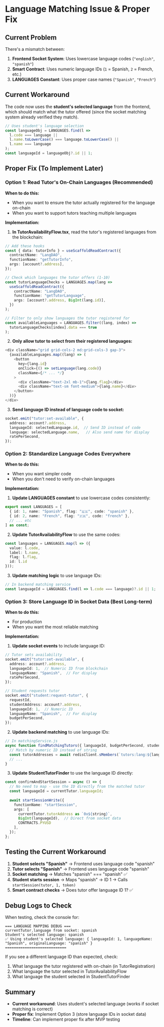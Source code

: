 # Language Matching Issue & Proper Fix

## Current Problem

There's a mismatch between:
1. **Frontend Socket System**: Uses lowercase language codes (`"english"`, `"spanish"`)
2. **Smart Contract**: Uses numeric language IDs (`1` = Spanish, `2` = French, etc.)
3. **LANGUAGES Constant**: Uses proper case names (`"Spanish"`, `"French"`)

## Current Workaround

The code now uses the **student's selected language** from the frontend, which should match what the tutor offered (since the socket matching system already verified they match).

```typescript
// Uses student's language selection
const languageObj = LANGUAGES.find(l => 
  l.code === language || 
  l.name.toLowerCase() === language.toLowerCase() ||
  l.name === language
);
const languageId = languageObj?.id || 1;
```

## Proper Fix (To Implement Later)

### Option 1: Read Tutor's On-Chain Languages (Recommended)

**When to do this:**
- When you want to ensure the tutor actually registered for the language on-chain
- When you want to support tutors teaching multiple languages

**Implementation:**

1. **In TutorAvailabilityFlow.tsx**, read the tutor's registered languages from the blockchain:

```typescript
// Add these hooks
const { data: tutorInfo } = useScaffoldReadContract({
  contractName: "LangDAO",
  functionName: "getTutorInfo",
  args: [account?.address],
});

// Check which languages the tutor offers (1-10)
const tutorLanguageChecks = LANGUAGES.map(lang => 
  useScaffoldReadContract({
    contractName: "LangDAO",
    functionName: "getTutorLanguage",
    args: [account?.address, BigInt(lang.id)],
  })
);

// Filter to only show languages the tutor registered for
const availableLanguages = LANGUAGES.filter((lang, index) => 
  tutorLanguageChecks[index].data === true
);
```

2. **Only allow tutor to select from their registered languages:**

```typescript
<div className="grid grid-cols-2 md:grid-cols-3 gap-3">
  {availableLanguages.map((lang) => (
    <button
      key={lang.id}
      onClick={() => setLanguage(lang.code)}
      className={/* ... */}
    >
      <div className="text-2xl mb-1">{lang.flag}</div>
      <div className="text-sm font-medium">{lang.name}</div>
    </button>
  ))}
</div>
```

3. **Send language ID instead of language code to socket:**

```typescript
socket.emit("tutor:set-available", {
  address: account?.address,
  languageId: selectedLanguage.id,  // Send ID instead of code
  language: selectedLanguage.name,   // Also send name for display
  ratePerSecond,
});
```

### Option 2: Standardize Language Codes Everywhere

**When to do this:**
- When you want simpler code
- When you don't need to verify on-chain languages

**Implementation:**

1. **Update LANGUAGES constant** to use lowercase codes consistently:

```typescript
export const LANGUAGES = [
  { id: 1, name: "Spanish", flag: "🇪🇸", code: "spanish" },
  { id: 2, name: "French", flag: "🇫🇷", code: "french" },
  // ... etc
] as const;
```

2. **Update TutorAvailabilityFlow** to use the same codes:

```typescript
const languages = LANGUAGES.map(l => ({
  value: l.code,
  label: l.name,
  flag: l.flag,
  id: l.id
}));
```

3. **Update matching logic** to use language IDs:

```typescript
// In backend matching service
const languageId = LANGUAGES.find(l => l.code === language)?.id || 1;
```

### Option 3: Store Language ID in Socket Data (Best Long-term)

**When to do this:**
- For production
- When you want the most reliable matching

**Implementation:**

1. **Update socket events** to include language ID:

```typescript
// Tutor sets availability
socket.emit("tutor:set-available", {
  address: account?.address,
  languageId: 1,  // Numeric ID from blockchain
  languageName: "Spanish",  // For display
  ratePerSecond,
});

// Student requests tutor
socket.emit("student:request-tutor", {
  requestId,
  studentAddress: account?.address,
  languageId: 1,  // Numeric ID
  languageName: "Spanish",  // For display
  budgetPerSecond,
});
```

2. **Update backend matching** to use language IDs:

```typescript
// In matchingService.js
async function findMatchingTutors({ languageId, budgetPerSecond, studentAddress }) {
  // Match by numeric ID instead of string
  const tutorAddresses = await redisClient.sMembers(`tutors:lang:${languageId}`);
  // ...
}
```

3. **Update StudentTutorFinder** to use the language ID directly:

```typescript
const confirmAndStartSession = async () => {
  // No need to map - use the ID directly from the matched tutor
  const languageId = currentTutor.languageId;
  
  await startSessionWrite({
    functionName: "startSession",
    args: [
      currentTutor.tutorAddress as `0x${string}`, 
      BigInt(languageId),  // Direct from socket data
      CONTRACTS.PYUSD
    ],
  });
};
```

## Testing the Current Workaround

1. **Student selects "Spanish"** → Frontend uses language code "spanish"
2. **Tutor selects "Spanish"** → Frontend uses language code "spanish"
3. **Socket matching** → Matches "spanish" === "spanish" ✅
4. **Student starts session** → Maps "spanish" → ID 1 → Calls `startSession(tutor, 1, token)`
5. **Smart contract checks** → Does tutor offer language ID 1? ✅

## Debug Logs to Check

When testing, check the console for:

```
=== LANGUAGE MAPPING DEBUG ===
currentTutor.language from socket: spanish
Student's selected language: spanish
✅ Using student's selected language: { languageId: 1, languageName: "Spanish", originalLanguage: "spanish" }
============================
```

If you see a different language ID than expected, check:
1. What language the tutor registered with on-chain (in TutorRegistration)
2. What language the tutor selected in TutorAvailabilityFlow
3. What language the student selected in StudentTutorFinder

## Summary

- **Current workaround**: Uses student's selected language (works if socket matching is correct)
- **Proper fix**: Implement Option 3 (store language IDs in socket data)
- **Timeline**: Can implement proper fix after MVP testing
